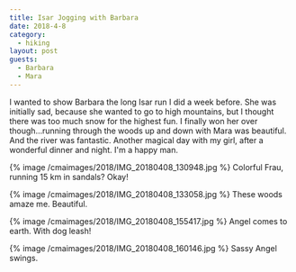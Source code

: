 ```yaml
---
title: Isar Jogging with Barbara
date: 2018-4-8
category:
  - hiking
layout: post
guests:
  - Barbara
  - Mara
---
```


I wanted to show Barbara the long Isar run I did a week before. She was initially
sad, because she wanted to go to high mountains, but I thought there was too
much snow for the highest fun. I finally won her over though...running through
the woods up and down with Mara was beautiful. And the river was fantastic.
Another magical day with my girl, after a wonderful dinner and night.
I'm a happy man.

{% image /cmaimages/2018/IMG_20180408_130948.jpg %}
Colorful Frau, running 15 km in sandals? Okay!

{% image /cmaimages/2018/IMG_20180408_133058.jpg %}
These woods amaze me. Beautiful.

{% image /cmaimages/2018/IMG_20180408_155417.jpg %}
Angel comes to earth. With dog leash!

{% image /cmaimages/2018/IMG_20180408_160146.jpg %}
Sassy Angel swings.
